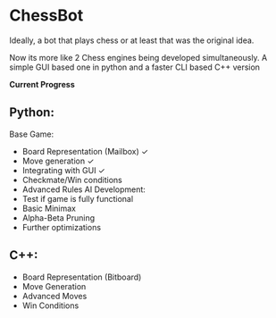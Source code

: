 # ChessBot
Ideally, a bot that plays chess or at least that was the original idea.

Now its more like 2 Chess engines being developed simultaneously. A simple GUI based one in python and a faster CLI based C++ version

**Current Progress**

## Python:
Base Game:
- Board Representation (Mailbox) ✓
- Move generation ✓
- Integrating with GUI ✓
- Checkmate/Win conditions
- Advanced Rules
AI Development:
- Test if game is fully functional
- Basic Minimax
- Alpha-Beta Pruning
- Further optimizations
## C++:
- Board Representation (Bitboard)
- Move Generation
- Advanced Moves
- Win Conditions
